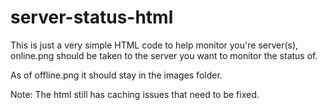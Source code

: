 server-status-html
==================
This is just a very simple HTML code to help monitor you're server(s), online.png should be taken to the server you want
to monitor the status of.

As of offline.png it should stay in the images folder.

Note: The html still has caching issues that need to be fixed.
